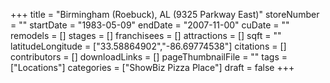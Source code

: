 +++
title = "Birmingham (Roebuck), AL (9325 Parkway East)"
storeNumber = ""
startDate = "1983-05-09"
endDate = "2007-11-00"
cuDate = ""
remodels = []
stages = []
franchisees = []
attractions = []
sqft = ""
latitudeLongitude = ["33.58864902","-86.69774538"]
citations = []
contributors = []
downloadLinks = []
pageThumbnailFile = ""
tags = ["Locations"]
categories = ["ShowBiz Pizza Place"]
draft = false
+++
